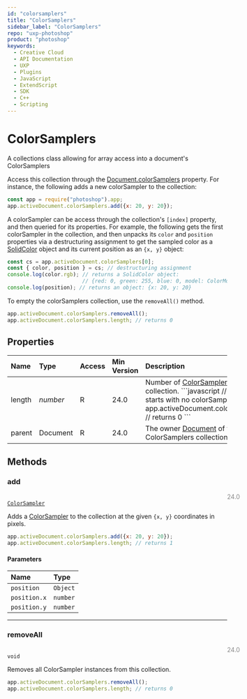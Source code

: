 ```yaml
---
id: "colorsamplers"
title: "ColorSamplers"
sidebar_label: "ColorSamplers"
repo: "uxp-photoshop"
product: "photoshop"
keywords:
  - Creative Cloud
  - API Documentation
  - UXP
  - Plugins
  - JavaScript
  - ExtendScript
  - SDK
  - C++
  - Scripting
---
```


# ColorSamplers

A collections class allowing for array access into a document's ColorSamplers

Access this collection through the [Document.colorSamplers](/ps_reference/classes/document/#colorsamplers) property. For instance,
the following adds a new colorSampler to the collection:

```javascript
const app = require("photoshop").app;
app.activeDocument.colorSamplers.add({x: 20, y: 20});
```

A colorSampler can be access through the collection's `[index]` property,
and then queried for its properties.
For example, the following gets the first colorSampler in the collection, and then
unpacks its `color` and `position` properties via a destructuring assignment to get
the sampled color as a [SolidColor](/ps_reference/classes/solidcolor/) object and its current position as an `{x, y}` object:

```javascript
const cs = app.activeDocument.colorSamplers[0];
const { color, position } = cs; // destructuring assignment
console.log(color.rgb); // returns a SolidColor object:
                        // {red: 0, green: 255, blue: 0, model: ColorModel.RGB}
console.log(position); // returns an object: {x: 20, y: 20}

```

To empty the colorSamplers collection, use the `removeAll()` method.

```javascript
app.activeDocument.colorSamplers.removeAll();
app.activeDocument.colorSamplers.length; // returns 0
```

## Properties

| Name | Type | Access | Min Version | Description |
| :------ | :------ | :------ | :------ | :------ |
| length | *number* | R | 24.0 | Number of [ColorSampler](/ps_reference/classes/colorsampler/) elements in this collection. &#x60;&#x60;&#x60;javascript // A new document starts with no colorSamplers app.activeDocument.colorSamplers.length; // returns 0 &#x60;&#x60;&#x60; |
| parent | Document | R | 24.0 | The owner [Document](/ps_reference/classes/document/) of this ColorSamplers collection. |

## Methods

### add
<span class="minversion" style="float:left; margin-left:36em; opacity:0.5;">24.0</span>

[`ColorSampler`](/ps_reference/classes/colorsampler/)

Adds a [ColorSampler](/ps_reference/classes/colorsampler/) to the collection at the given `{x, y}` coordinates in pixels.

```javascript
app.activeDocument.colorSamplers.add({x: 20, y: 20});
app.activeDocument.colorSamplers.length; // returns 1
```

#### Parameters

| Name | Type |
| :------ | :------ |
| `position` | `Object` |
| `position.x` | `number` |
| `position.y` | `number` |

___

### removeAll
<span class="minversion" style="float:left; margin-left:36em; opacity:0.5;">24.0</span>

`void`

Removes all ColorSampler instances from this collection.

```javascript
app.activeDocument.colorSamplers.removeAll();
app.activeDocument.colorSamplers.length; // returns 0
```
